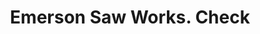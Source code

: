 ---
doi: 10.7916/D84X6KX0
date_other: '1880'
date_other_textual: 1880-1889
form: printed ephemera
genre:
- Checks (bank checks)
name:
- Emerson Saw Works
object_in_context_url: https://biggert.cul.columbia.edu/items/view/ave_biggert_01355
subject_hierarchical_geographic:
- Beaver Falls, Pennsylvania, United States
subject_name:
- Emerson Saw Works
title: Emerson Saw Works. Check
sort_title: Emerson Saw Works. Check
call_number: ave_biggert_01355
coordinates:
- 40.75888888888889,-80.31972222222223
pid: ave_biggert_01355
identifiers: ave_biggert_01355
permalink: /biggert/ave_biggert_01355/
layout: iiif-image-page
---